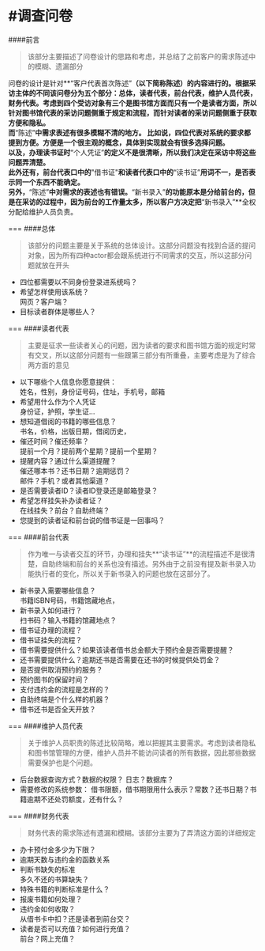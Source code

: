 #调查问卷
===
####前言
> 该部分主要描述了问卷设计的思路和考虑，并总结了之前客户的需求陈述中的模糊、遗漏部分   

问卷的设计是针对**“客户代表首次陈述”**（以下简称陈述）的内容进行的。根据采访主体的不同该问卷分为五个部分：总体，读者代表，前台代表，维护人员代表，财务代表。考虑到四个受访对象有三个是图书馆方面而只有一个是读者方面，所以针对图书馆代表的采访问题侧重于规定和流程，而针对读者的采访问题侧重于获取方便和隐私。     
而**“陈述”**中需求表述有很多模糊不清的地方。
比如说，四位代表对系统的要求都提到方便。方便是一个很主观的概念，具体到实现就会有很多选择问题。    
以及，办理读书证时**“个人凭证”**的定义不是很清晰，所以我们决定在采访中将这些问题弄清楚。    
此外还有，前台代表口中的**"借书证"**和读者代表口中的**“读书证”**用词不一，是否表示同一个东西不能确定。    
另外，**“陈述”**中对需求的表述也有错误。**“新书录入”**的功能原本是分给前台的，但是在采访的过程中，因为前台的工作量太多，所以客户方决定把**“新书录入”**全权分配给维护人员负责。    

===
####总体
> 该部分的问题主要是关于系统的总体设计。这部分问题没有找到合适的提问对象，因为所有四种actor都会跟系统进行不同需求的交互，所以这部分问题就放在开头    

* 四位都需要以不同身份登录进系统吗？
* 希望怎样使用该系统？    
	网页？客户端？
* 目标读者群体是哪些人？

===
####读者代表
> 主要是征求一些读者关心的问题，因为读者的要求和图书馆方面的规定时常有交叉，所以这部分问题有一些跟第三部分有所重叠，主要考虑是为了综合两方面的意见   

* 以下哪些个人信息你愿意提供：    
	姓名，性别，身份证号码，住址，手机号，邮箱
* 希望用什么作为个人凭证    
	身份证，护照，学生证…
* 想知道借阅的书籍的哪些信息？    
	书名，价格，出版日期，借阅历史，
* 催还时间？催还频率？    
	提前一个月？提前两个星期？提前一个星期？
* 提醒内容？通过什么渠道提醒？    
	催还哪本书？还书日期？逾期惩罚？    
	邮件？手机？或者其他渠道？    
* 是否需要读者ID？读者ID登录还是邮箱登录？
* 希望怎样挂失补办读者证？    
	在线挂失？前台？自助终端？
* 您提到的读者证和前台说的借书证是一回事吗？

===
####前台代表
> 作为唯一与读者交互的环节，办理和挂失**“读书证”**的流程描述不是很清楚，自助终端和前台的关系也没有描述。另外由于之前没有提及新书录入功能执行者的变化，所以关于新书录入的问题也放在这部分了。

* 新书录入需要哪些信息？    
	书籍ISBN号码，书籍馆藏地点，
* 新书录入如何进行？    
	扫书码？输入书籍的馆藏地点？
* 借书证办理的流程？
* 借书证挂失的流程？
* 借书需要提供什么？如果该读者借书总金额大于预约金是否需要提醒？
* 还书需要提供什么？逾期还书是否需要在还书的时候提供处罚金？
* 是否提供取消预约的服务？
* 预约图书的保留时间？
* 支付违约金的流程是怎样的？
* 自助终端是个什么样的机器？
* 借书还书是否全天开放？

===
####维护人员代表
> 关于维护人员职责的陈述比较简略，难以把握其主要需求。考虑到读者隐私和图书馆管理的方便，维护人员并不能访问读者的所有数据，因此那些数据需要保护也是个问题。


* 后台数据查询方式？数据的权限？
	日志？数据库？
* 需要修改的系统参数：
	借书限额，借书期限用什么表示？常数？还书日期？书籍逾期不还处罚额度，还有什么？

===
####财务代表
> 财务代表的需求陈述有遗漏和模糊。该部分主要为了弄清这方面的详细规定

* 办卡预付金多少为下限？
* 逾期天数与违约金的函数关系
* 判断书缺失的标准    
	多久不还的书算缺失？
* 特殊书籍的判断标准是什么？
* 报废书籍如何处理？
* 违约金如何收取？    
	从借书卡中扣？还是读者到前台交？
* 读者是否可以充值？如何进行充值？    
	前台？网上充值？
